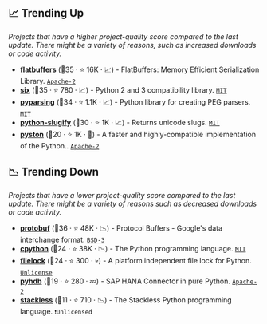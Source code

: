 ## 📈 Trending Up

_Projects that have a higher project-quality score compared to the last update. There might be a variety of reasons, such as increased downloads or code activity._

- <b><a href="https://github.com/google/flatbuffers">flatbuffers</a></b> (🥇35 ·  ⭐ 16K · 📈) - FlatBuffers: Memory Efficient Serialization Library. <code><a href="http://bit.ly/3nYMfla">Apache-2</a></code>
- <b><a href="https://github.com/benjaminp/six">six</a></b> (🥇35 ·  ⭐ 780 · 📈) - Python 2 and 3 compatibility library. <code><a href="http://bit.ly/34MBwT8">MIT</a></code>
- <b><a href="https://github.com/pyparsing/pyparsing">pyparsing</a></b> (🥇34 ·  ⭐ 1.1K · 📈) - Python library for creating PEG parsers. <code><a href="http://bit.ly/34MBwT8">MIT</a></code>
- <b><a href="https://github.com/un33k/python-slugify">python-slugify</a></b> (🥈30 ·  ⭐ 1K · 📈) - Returns unicode slugs. <code><a href="http://bit.ly/34MBwT8">MIT</a></code>
- <b><a href="https://github.com/pyston/pyston">pyston</a></b> (🥈20 ·  ⭐ 1K · 🐣) - A faster and highly-compatible implementation of the Python.. <code><a href="http://bit.ly/3nYMfla">Apache-2</a></code>

## 📉 Trending Down

_Projects that have a lower project-quality score compared to the last update. There might be a variety of reasons such as decreased downloads or code activity._

- <b><a href="https://github.com/protocolbuffers/protobuf">protobuf</a></b> (🥇36 ·  ⭐ 48K · 📉) - Protocol Buffers - Google's data interchange format. <code><a href="http://bit.ly/3aKzpTv">BSD-3</a></code>
- <b><a href="https://github.com/python/cpython">cpython</a></b> (🥈24 ·  ⭐ 38K · 📉) - The Python programming language. <code><a href="http://bit.ly/34MBwT8">MIT</a></code>
- <b><a href="https://github.com/benediktschmitt/py-filelock">filelock</a></b> (🥉24 ·  ⭐ 300 · 💀) - A platform independent file lock for Python. <code><a href="http://bit.ly/3rvuUlR">Unlicense</a></code>
- <b><a href="https://github.com/SAP/pyhdb">pyhdb</a></b> (🥉19 ·  ⭐ 280 · 💤) - SAP HANA Connector in pure Python. <code><a href="http://bit.ly/3nYMfla">Apache-2</a></code>
- <b><a href="https://github.com/stackless-dev/stackless">stackless</a></b> (🥉11 ·  ⭐ 710 · 📉) - The Stackless Python programming language. <code>❗Unlicensed</code>

